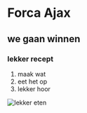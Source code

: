 # Forca Ajax

## we gaan winnen

### lekker recept

1. maak wat
2. eet het op
3. lekker hoor

![lekker eten](https://static.ah.nl/static/recepten/img_RAM_PRD134297_1224x900_JPG.jpg)